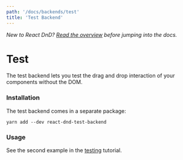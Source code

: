 ```yaml
---
path: '/docs/backends/test'
title: 'Test Backend'
---
```


_New to React DnD? [Read the overview](/docs/overview) before jumping into the docs._

# Test

The test backend lets you test the drag and drop interaction of your components without the DOM.

### Installation

The test backend comes in a separate package:

```
yarn add --dev react-dnd-test-backend
```

### Usage

See the second example in the [testing](/docs/testing) tutorial.

